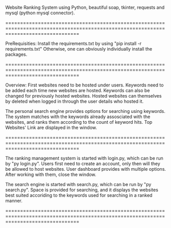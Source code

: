 Website Ranking System using Python, beautiful soap, tkinter, requests and mysql (python mysql connector).

=====================================================================================================================================

PreRequisities:
Install the requirements.txt by using "pip install -r requirements.txt"
Otherwise, one can obviously individually install the packages.

=====================================================================================================================================

Overview:
First websites need to be hosted under users. Keywords need to be added each time new websites are hosted. 
Keywords can also be changed for previously hosted websites. Hosted websites can themselves by deleted when logged in
through the user details who hosted it. 

The personal search engine provides options for searching using keywords. The system matches with the keywords already assosciated
with the websites, and ranks them according to the count of keyword hits. Top Websites' Link are displayed in the window.

=====================================================================================================================================

The ranking management system is started with login.py, which can be run by "py login.py". Users first need to create an account, 
only then will they be allowed to host websites. User dashboard provides with multiple options. After working with them, close the window.

The search engine is started with search.py, which can be run by "py search.py". Space is provided for searching, and it displays the websites best suited accoriding to the keywords used for searching in a ranked manner.

=====================================================================================================================================
